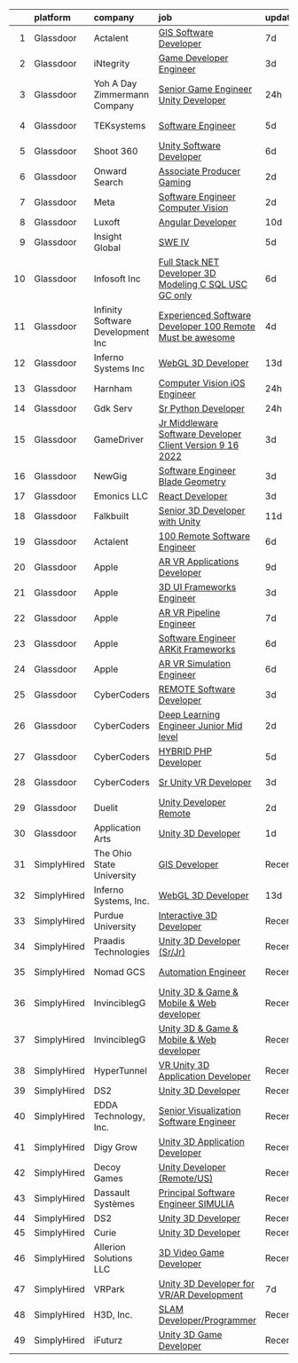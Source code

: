 

|    | platform    | company                            | job                                                                                                                                                                                                                                                                                                                                                                                                                                                                                                                                                                                                                                                                                                                                                                                                                                                                                                                                                                                                                                                                                                                                                                                                                                                                                                                                                                                                                                                                    | update_time   | location              |
|---:|:------------|:-----------------------------------|:-----------------------------------------------------------------------------------------------------------------------------------------------------------------------------------------------------------------------------------------------------------------------------------------------------------------------------------------------------------------------------------------------------------------------------------------------------------------------------------------------------------------------------------------------------------------------------------------------------------------------------------------------------------------------------------------------------------------------------------------------------------------------------------------------------------------------------------------------------------------------------------------------------------------------------------------------------------------------------------------------------------------------------------------------------------------------------------------------------------------------------------------------------------------------------------------------------------------------------------------------------------------------------------------------------------------------------------------------------------------------------------------------------------------------------------------------------------------------|:--------------|:----------------------|
|  1 | Glassdoor   | Actalent                           | [GIS Software Developer](https://www.glassdoor.com/partner/jobListing.htm?pos=122&ao=1110586&s=58&guid=0000018359bf72f884c819df02ff9fa7&src=GD_JOB_AD&t=SR&vt=w&ea=1&cs=1_c810edea&cb=1663658062943&jobListingId=1008133138720&cpc=2CAED5C921A5F994&jrtk=3-0-1gdcrusp4j44u801-1gdcruspoi4ku800-f4ab9dfc569f88fb--6NYlbfkN0ChYVx_I3yfZ_JDY3EFoivtqvi_stwnZ_kRt8Dowt_l_d1ydueao4NE-oUleRJ4yhgfLCA5qBYHvFopmU8hEDJ3dv9D8BPlzZjxOmlE92I6YNoZSZkMEoftfnYUz9OaYpT7kyAh7Vhlcee8km8-_JsLcIDI0xJt4s_sfvuULjpwMA_3dgK-sAW8fEX_sB6R0n_RrdibM9cBuDNhEVSq6utHR5RwNbBzLxtl1RSuNuHvgXIDBLE6m1UxAm1Pa6RxdSsCskksQbd-fp-e4DjxJFKUgQWywORpkneNxKj06dCZaxB3fkIKoNCUh1qLUcYMjnTt2A2ETO4wwS7XV9v9rYnS3wBnlAzRidHmeSoe7b2qytIZxwFBdv4l_j2yiOSU3-HWuUAyKvel7IHHXr3ETBWdVbgI6YHChWvc8YA27iH3j_bRUrXpC2QPYLPM1uw93N7zYvAaeQpXMBDybvfNFFF3lDabOAm3lYXz1tlXUj9ZCMgJaImXjyKRuc7NvpBjW8SsP-Tw-9G4HDEUZVFQUUKNLWQ_nBjeHRMA_iDdrQDgW-y7GdsQFdnwxxL_IywQV3KU2DmRJJl08K-hXed5e9bdwn_eXdW4w0QugUhWbYNlXzslcaACizwuKJnoSFcWGnIDjkZDdGUNy4gSX-Sr6xJYkm7YAlyx_XYvdreIj50awThlizJU6-HI7QtyDxBuobyd9j4LviRnFaJ-Iw0CTsV9w69GH-yDjG5PMXLKWXTQtigJB04zWyzVE5CkobW0PdUWhAqeConJwmzLpAcXzFnUEmWJAQItxdAt8Gp8GTwG6fTHgvXVFP5bd2rq3WFl1X5JHNCu9xuOXaYd6zj8GBkrP02jzZsw0cLd9CTSGeE9q9PgWIF48tkibZ7Osj4XbYqogxiojHMh0ZToUtwGHB0gHqoETyw_beAoE6XTc5pBl_Ij2JGW6ffhuFEx3XHo29gOQEVJp8EsODIcVvUxUReu)                                                                                                                      | 7d            | Washington, DC        |
|  2 | Glassdoor   | iNtegrity                          | [Game Developer Engineer](https://www.glassdoor.com/partner/jobListing.htm?pos=110&ao=1110586&s=58&guid=0000018359bf72f884c819df02ff9fa7&src=GD_JOB_AD&t=SR&vt=w&ea=1&cs=1_b518c271&cb=1663658062941&jobListingId=1008145873332&cpc=A65DF3A704A48F9B&jrtk=3-0-1gdcrusp4j44u801-1gdcruspoi4ku800-49c443106c3e012c--6NYlbfkN0C7QpSfatUTTt_pWYjh4fmCixpaZixxEgk6WqG2e9JFSn8PLDX21so4BUVMbM-nBKjmC6IoF58dTff0wYPKbEGY-qRIa4TVxrZEKDCpCNlDFoCckpLj4Xu1bCVcqaisafPJCeJ6Cfh_3B7ETg5KWAKOz0Vhu3tmlT7cFqGqscgEsv5GpRak2BiM-flUD4s9qKTrI8Fdqbhkc1H8WJaBGvBEgoS1Jp27-jnPs4GGVhjx9hO-s_BBdaqddqKgUopJrc0Ci7e_jUaGE9pKEVnkzRaONfREGO63dRREe8bW7r8Vzn5iwSILgrgJIo3MurUQmHyIgdSJ-qSUvAthZbSECVaxrhTyKjg7hhkmyK-ONgi_S-qA5SGLeOMBIWuRKXBcPUIm0Yl_kt5S5G79vVbXeHLG_SrOvenT_A0oZGj3-45LrsMF5BuIzYVO-qOsy46yCYRyZMAWNZtLr0vTWpcJCI5BOnifVu8PdDq6lKlzrM8hfEOeSILxH3HD4OSIenHaEnnORzRFjpYBVA%3D%3D)                                                                                                                                                                                                                                                                                                                                                                                                                                                                                                                                                                                         | 3d            | Las Vegas, NV         |
|  3 | Glassdoor   | Yoh  A Day   Zimmermann Company    | [Senior Game Engineer  Unity Developer ](https://www.glassdoor.com/partner/jobListing.htm?pos=104&ao=1110586&s=58&guid=0000018359bf72f884c819df02ff9fa7&src=GD_JOB_AD&t=SR&vt=w&ea=1&cs=1_1eb06329&cb=1663658062940&jobListingId=1008149001061&cpc=883DC43018083D9A&jrtk=3-0-1gdcrusp4j44u801-1gdcruspoi4ku800-26c06eb302e58e76--6NYlbfkN0Ae6Qmv8rNb3d5rEsMPL_plhvilYeiJERi7JqghURwQ9bq2mHgMGRGPHap0kt02TPg4hNIqkqAI4ZLarx94fJBZJRObAHCVAr7GpkECOjshJAgS-hSpOpL4MHHyXNuelLsEEjezXkzG-LQVLMkWHeGtQdZH9mJ0qKIH5WD3wTWGKHYJ2ZSah94fONgj2S1OrvEt9MiNZCBHn_0kjVZGqhiRf6ZozNMHvbZQgLP3mgn-eFYx-1qQBkKrbqgemm4TLV82bnisxJGuITlruSOL-PaheRWZ6q-OWXxlpZyVce8SHGR5oe6jt94N9avPi1K2nhmF7Ga1b6xbw9gwuOsaeTGwF99a1QcmWWMQ-ZOkwqykKiEdAUiC5YXafPrIWiWlq8QTyYwBbA_cTmE7R0HF0F6DyG_AKN83ka3RmcEe4ze4yOYcWLrJwgHvvFTMzp1f0z_scccWTSXwieHBhFmkTCSOi65T--qSZfihmXTRUBsbF0uxbSa8C0RS)                                                                                                                                                                                                                                                                                                                                                                                                                                                                                                                                                                                                      | 24h           | Texas                 |
|  4 | Glassdoor   | TEKsystems                         | [Software Engineer](https://www.glassdoor.com/partner/jobListing.htm?pos=116&ao=1110586&s=58&guid=0000018359bf72f884c819df02ff9fa7&src=GD_JOB_AD&t=SR&vt=w&cs=1_3c54fd82&cb=1663658062942&jobListingId=1008138885736&cpc=3DB599BF2F4828F0&jrtk=3-0-1gdcrusp4j44u801-1gdcruspoi4ku800-0cb60d56eddce02d--6NYlbfkN0AuKz8EBO1xHDEL7V2YF9xF3dC_I9B9i-Zw2Jh8clPMK3KTieKealHQySFBD4L6FvOEmF3wca2OGe0pbg6yh2eUc0FyVdOtgHbb1rMGszzxRyPDZVdYQT0RzbGO8_lcWKV1MmPWg_1DMJsL7BucO9nqpEptzlHgsXH4IGM6HmLJGZHlRfeSh4wA8oJg_G3uE7a0ZQgR6N1ErTyqRxZ_9sIr0CMtK-TDEhI6IHaRs6xzSewGvnv2EVTPr7YllRhiQwa9CqOG7jJ3BE2x3IM0X_Ndeb2lvRcqKmoogdTUqzIn_3TMnymIJ6U6CdYOyG09_dYiWOEFwdHpOOALpE7nwTGNGpYkjuoRR7IKBH2NvCERSKTi3sMrCINodzAWt6p23Me8fQYX8fcTlP3Q9z-VEVrd6WxxvpTMd5xy-57A66LqOezdv2BUXf_Nzl2KgHq7bnCNPLafeoYpr6CMY2vG5g5MAy96ZIB8TIn9SP4FQFdRgrlXPxxVxztFx1nf11kQQ8JdrLQTyl3j0PwL_DOeMz2OuBRgEVAA2PgK0vvo1p_7uMVmKVwC8IV5Z9m9DcgCegm8qWhaxVtbasFOwDt2Zw279jP2ZRsR7kV9A7yW7Z6N2XUNw0UgxlrMTmoUNaSAS6W_KyhChGSBUG5hcvmJ-xpHIDdkNZ9LOma-HgJe3LwjkEb9dBvexNeIVxztK6qI8cks445V_gAnQ4YtjXXxckbNpi5clIqEY1XtnAUKJTEw1VAcwGJIi_CpllnKuqTg4Y0LvqNb_WDh-LgxkYF4ocqf6EyEj_R5F1EtgSp4Zc9YJLKjqmmW_pYhekVeEwF2mOAIq_k7U_cL7Zl9-9XFVFJXZFoGL935ZuCGnZTJPfN_rrvH4s23iVz-3vY6zxHoACQ_V1CB2azUJv-FRD7Z-3ARvpYtMMaadiLlS04hAQtmXA%3D%3D)                                                                                                                                                                    | 5d            | Burlingame, CA        |
|  5 | Glassdoor   | Shoot 360                          | [Unity Software Developer](https://www.glassdoor.com/partner/jobListing.htm?pos=101&ao=1110586&s=58&guid=0000018359bf72f884c819df02ff9fa7&src=GD_JOB_AD&t=SR&vt=w&ea=1&cs=1_a2208637&cb=1663658062940&jobListingId=1008136536499&cpc=214153447B1391FC&jrtk=3-0-1gdcrusp4j44u801-1gdcruspoi4ku800-5cffb13e2c9e71c9--6NYlbfkN0DfopDBJjdZYsHaazvtHih9EkP_5L3b-O-YxZrMZy_RRUNLTQzBNh29ArJFpV-y32woXsSf_Rfes3ZNFBi_iUFEltO6lS9qC4MLweQizRlwk2cQHQ9oTkj4EKvwF_oQkQ-RcjNI0wnIsncEqnFvjTHab16wzhbNkA_nIkuv62KFNo20QvaIUv1CPiRmWZ76XD51k1-DXep_pACOkNkDcHAFKRgQxW4746CE9ZUCCdkA3tr6RtmmVz4GNf-buIIXjL16haRx3ihoNrc7LJZ3YsLMKo8Jm7MK-OvpFRsH4_qWuFoAkBnWwYGeslG2-QcFw7_PIT22u2Pbk0x24o-D5236vGwAJCp317IJRQJ-u5h0hIF-qaamrU4iTw-uMbORWkSWt_L72JZrONEDdfszTxR4LS20ZbxtOLnw9KjwYxBP1bTV5bE-GM1o4JvPjUdeSVOLZr_9KegcxeBSoCK2jiDhUwVAESHPRNAWx23GxABURKpJ3Z50bwYVRhIBJTI3hSUA3bEmhE-zZw%3D%3D)                                                                                                                                                                                                                                                                                                                                                                                                                                                                                                                                                                                        | 6d            | Vancouver, WA         |
|  6 | Glassdoor   | Onward Search                      | [Associate Producer   Gaming](https://www.glassdoor.com/partner/jobListing.htm?pos=107&ao=1110586&s=58&guid=0000018359bf72f884c819df02ff9fa7&src=GD_JOB_AD&t=SR&vt=w&cs=1_95b02455&cb=1663658062941&jobListingId=1008146567724&cpc=2F9DD8B511C89582&jrtk=3-0-1gdcrusp4j44u801-1gdcruspoi4ku800-f43f02c7c5f66fff--6NYlbfkN0B7YoEZZ2QAGDyEGGmBPAUWSHc1Mt3sMCn9FehKcWA3wwfxcx19LEZnY8Y4HGhdxxrvyUMDAQIsTNOAMeBduNgJyfIBQ5qiLgJpPF8NyPH6O2Ot8hdrykztAECzFkAadcBGR0v5-p8XbksqYoDJ2yPKRpU748FleOVq-CzhHl95mspVQZn9hycbIPp-zL_0AZvaBYZwBUoiOTWBQZ731pqFMmiWtcmtThn3rdOhCStqSosYmABxooYyieZ8koyYe79ZBaLdbFFGfzAnqgu1FJRK49ebOutzSeYMoaeDJtUYvi0uD-VUzr7vDfVeNMaaGVbbMHOcU_fS6hnciaKHivRgTB8hKv6bSl53ztgPq88gWZsQHshKKzVPdIkwJBq10pD7ZaZ5DHi2YTYzTzC_0u_nHlkVgFDRXCZpEAwUHltr_QaqaAHdS4mhqqYUt3F_0uaWKlopBYeSBOVumDrgkZvCm44WT0I4nu106pHIm2ZOfkrfgWEBwpeud840fy7YtBScT5ejBIZPYacEdnRcJVQ-8UxmvHaHDT4ammt5Q1WprE-1XE6gMWMPZDZy98T3fQKO5-_iqtR2njthbjG3R_DD4FQCyR6eNrPIp5aHyPw1g0VQAHMbMCPW5_kzugRkYRtfo7v93vfHOW8322uSBCZYpQc2zhYxIMPSIwfY5eQ1e6BTEp4PZkkcwUxa7kAgLxabiGD5JSYLxUq2HuvReHQ0TuSyHLvAWe69JE2z9bBh3WocHH-DDrerwNfzjjI7T4i3BLE0m3laaHmPHPoOinVzHAzPKZ0YSSaODk5-ZGJWky1-hpduVZlARjtHM3IdNLfC_AIQiE-iFDEuLHbrTl4xeRcZx6KiPZXoxidB3j7Uc_a-Y2laT7lX2Y-uUHJrht-HKNjl-UNaHmvaCNMTf0yXg5HUfrmwrv_GV4XVW1G3KpIQw-hYsuY4rk0euKM_oadD_jlGD8B3AC4GjRglauV0AbnaZ34cSrLyT19JZh4_7u8RB759j2fEwYzm4e2qojg%3D)                                                                        | 2d            | Oakland, CA           |
|  7 | Glassdoor   | Meta                               | [Software Engineer  Computer Vision](https://www.glassdoor.com/partner/jobListing.htm?pos=108&ao=1110586&s=58&guid=0000018359bf72f884c819df02ff9fa7&src=GD_JOB_AD&t=SR&vt=w&cs=1_567aace8&cb=1663658062941&jobListingId=1008146626882&cpc=7F6F94E2229B3AB5&jrtk=3-0-1gdcrusp4j44u801-1gdcruspoi4ku800-e137b36b27373714--6NYlbfkN0DYl4UJW4r1Vl7FEn6T9F-rD9lpC-0oMJVSiWjK_MGUd8e8cHXcpv6KPyjLHZEfqkVQyaynndbu6oBogF2qdHNED4pb8YPIBYSqw9zMaV3t0RGilMC36fkIXWV7OM_hhJNvqQkOufF6lY2LSj3xu0vxMFDnAJi_mku9PaI92zwQOxDU06oxNizZBSNOp2t49w6r_Ee2o3e77dkTPTydq7z3tjUIAYDmIBVMdZmNXQEt42Xm3C37S4Ns8pBCYTwIL4zmVC1lpTZkNerCqjsvoxojVR0aCrM-PRSJlYSa6DdCic_OGyTeKLKgNZhNS8Vy_5gKsxIErhU7bh4de81d2I7g2Aq6r07lBDtlkgN6ehTaEUAk0aB0Z93izq20jB6b_R6C7gSOEPoLqlilNfMLY1-n8DQfkUDNYNVB-ijh9HoNJpmT1Kpr0YuVJuMjLByv2K6VXZgdxWmCIZ4gUAFFdap3cPYcbErRPAvXZ2hpyNn1XY4kg1iUdePdKDVPi28Rv72Ubjjs57xMqdqbtuFPjF1oqxaR4NaoCJL6SyhkeszWLA5KNJ9uACyrbYxakWRJ_tDFL-ZgXrXEu-VG1IYkqY0ljTH_jUxXVso08jSm_3ooisWPWrBtT5sm2UuqUslOvelD1VEN8KOBn4x-BIdg8JMb5qPF4E5tEx7gRE2oMPq7MS-CY5hOiWnEuWQdOEudh3yA7ZqgpAOpVQwD_igywqyzvHN3SeKXz1i3FtXFeQzHRGFIw_5WavVo1uT7AujZ1f1cwGAMUnxnEMYpie9WZzYoMpUvogXK4VC1FpO2kloqsRtXeDHIMR3o6eDPWZp75xYhmRY0NAuR2phDVROxFs6SPV-yYbBXRTpJkpHbYr9hOe0YvBLSuATFTEIIBA6IpxbYhF2urACXkuTEj_XvttQYQnZ2-QM1lFRZ5IXhiMwcXuhHRbvWuPTlMQrhvyno2BCQYRp5tEcfrrdOsvK0sT3-p4Jj1_aCnAE-ln4V4MjX82wnL5ZdbYCZzx_Hq5EquWAD-AEM1Tj_11FyaNk27DqxzO1mq5JuMrz4Mqivq1B8fQesnGox3xyOkVoMoaXzJ2o%3D) | 2d            | Redmond, WA           |
|  8 | Glassdoor   | Luxoft                             | [Angular Developer](https://www.glassdoor.com/partner/jobListing.htm?pos=129&ao=1136043&s=58&guid=0000018359bf72f884c819df02ff9fa7&src=GD_JOB_AD&t=SR&vt=w&cs=1_a750e5ef&cb=1663658062943&jobListingId=1008128771588&jrtk=3-0-1gdcrusp4j44u801-1gdcruspoi4ku800-60f6e5d11c2bebb4-)                                                                                                                                                                                                                                                                                                                                                                                                                                                                                                                                                                                                                                                                                                                                                                                                                                                                                                                                                                                                                                                                                                                                                                                     | 10d           | Remote                |
|  9 | Glassdoor   | Insight Global                     | [SWE IV](https://www.glassdoor.com/partner/jobListing.htm?pos=109&ao=1110586&s=58&guid=0000018359bf72f884c819df02ff9fa7&src=GD_JOB_AD&t=SR&vt=w&cs=1_54eafdea&cb=1663658062941&jobListingId=1008139971522&cpc=84DBBAA61F05C438&jrtk=3-0-1gdcrusp4j44u801-1gdcruspoi4ku800-056d8f92d821037a--6NYlbfkN0BKkHZu3wF05EeDimN_p6sYpKCMArvwa95YdH7UpkaBCqc7l59Erwqcl-ZxWPl_M-kn9SNi6VOcTl5j7eOlonCTWU9rp4iBdrm259Nm2luDCOzq2P5DzdqKAfb1jKyBcWAxmf0Ejexq_Q5yLkp-6L2Qkj3Bmp11oZU2WLcyPuBe8GunafRfyEpljli_tr8NuMGJlciZcK-2yGdsBBHilP6W1P0G8ODhj0madpBZLqGygXL-IZPIbNv0NvOAEF5oT4mVZ9p-_f968lT94D9Z3FpftnoBo-nG7HM3jsz8wW52xSFCK7Vj9Tn7jmt_GoM_4AL0IdinbvMJ1RWg9TA8BLscHJfpPcpBOZcpwe6A00cO79EjSHDUFXDv69BYeacO6XRMEjK4xTYFYeHXp5KVwv1FprnbMw_YITrd8-fbutznPDQqmEYHNOrg-gOksrQNEfAgR6NQ09UexQgbh-kUflyAS9u9oJDia8qcjwyWLTAVFg4HWijW0kXB)                                                                                                                                                                                                                                                                                                                                                                                                                                                                                                                                                                                                                                           | 5d            | Redmond, WA           |
| 10 | Glassdoor   | Infosoft Inc                       | [Full Stack  NET Developer  3D Modeling  C   SQL   USC GC only ](https://www.glassdoor.com/partner/jobListing.htm?pos=128&ao=1136043&s=58&guid=0000018359bf72f884c819df02ff9fa7&src=GD_JOB_AD&t=SR&vt=w&ea=1&cs=1_f9a373a5&cb=1663658062943&jobListingId=1008137042044&jrtk=3-0-1gdcrusp4j44u801-1gdcruspoi4ku800-4448e0876ed28ed3-)                                                                                                                                                                                                                                                                                                                                                                                                                                                                                                                                                                                                                                                                                                                                                                                                                                                                                                                                                                                                                                                                                                                                   | 6d            | Chandler, AZ          |
| 11 | Glassdoor   | Infinity Software Development  Inc | [Experienced Software Developer 100  Remote Must be awesome ](https://www.glassdoor.com/partner/jobListing.htm?pos=103&ao=1110586&s=58&guid=0000018359bf72f884c819df02ff9fa7&src=GD_JOB_AD&t=SR&vt=w&ea=1&cs=1_3ef9159e&cb=1663658062940&jobListingId=1008142203184&cpc=6A22310A23505C64&jrtk=3-0-1gdcrusp4j44u801-1gdcruspoi4ku800-c2662f3580b3026f--6NYlbfkN0DXKDYI_yepg0NlIxbNRNpLYk6-xAUlLi5O8UrMeMQSh_IFDagjIe2h564jAe78WrENS63JURdK2s8_vVnhL1GuKPnvrGb3aePOdt0EYUfhx2tUnm99kJAPhHxsl7JA3kX2M0sMR_LkDnnlnqHibMn237VZ45admLPFZt_B4D0q1WSyEFfCq4KbrIfc2gGyPfkddES4nn2yJsnaluKzjTlPWRaa4A_ee3lxc1oHANJhH5NMUXVlXp1hbmO7UDGVyVSy2R-M7oscalhhB3KuBxv33A02B5jjX8PVa6CrqyPnqblz4EsvQe263hlGNfqZLBRyt7Vv2v7GmOo51cugqw7HIY_v5ZYetUAz35Ngohu46_wmnlP1k_9YKPK2VSg4g4YPiwrzeZvYQTPFavJB-p-u_-jaEHssvJcliUo53Bumsl4c5KQ1EuUCMr9Ql1PVqD8-U-FIhWwbYt6pdIBpYSdMlpnfBl376U5LYzsZ90d0icA2DEFkmd2EIcU-lIuQJURwAkRey_fWrZr5uDBeY9-9Q6Mei8x68Ao-Kckr_L29lSE6gYnlkZ2H)                                                                                                                                                                                                                                                                                                                                                                                                                                                                                                                 | 4d            | Remote                |
| 12 | Glassdoor   | Inferno Systems  Inc               | [WebGL 3D Developer](https://www.glassdoor.com/partner/jobListing.htm?pos=124&ao=1136043&s=58&guid=0000018359bf72f884c819df02ff9fa7&src=GD_JOB_AD&t=SR&vt=w&ea=1&cs=1_50c97a40&cb=1663658062943&jobListingId=1008120873956&jrtk=3-0-1gdcrusp4j44u801-1gdcruspoi4ku800-751172b241560de1-)                                                                                                                                                                                                                                                                                                                                                                                                                                                                                                                                                                                                                                                                                                                                                                                                                                                                                                                                                                                                                                                                                                                                                                               | 13d           | Remote                |
| 13 | Glassdoor   | Harnham                            | [Computer Vision   iOS Engineer](https://www.glassdoor.com/partner/jobListing.htm?pos=119&ao=1110586&s=58&guid=0000018359bf72f884c819df02ff9fa7&src=GD_JOB_AD&t=SR&vt=w&ea=1&cs=1_da63d930&cb=1663658062942&jobListingId=1008149041196&cpc=3BA4CE39D5B5DEF5&jrtk=3-0-1gdcrusp4j44u801-1gdcruspoi4ku800-19cc6b9d5d108129--6NYlbfkN0ARICpNo1DhGqfodICOss3ZS6QdhS5AHh5hrs_CHOPYq4BHZ-NWbK_G2I-30mX4efKPGV-Nt4V8MuKzHh30lgUxtINTyS4VIzeFwKOrmqgfc1RnxhNyg1zmZLn1m2OEI6g5EuZpA4EwHT5wK5cMe8687QZZkKh18parWXC30yvaszSQcZH6mBmjXrA23NvlZ9PswIxC-eFV-hAAvNIK_fJzRwzAvfodvAfJ_R5mux7Ys6JUKHx1k4i27XpmFQNtPvu7Cs-jxaBFpw_U9iIMQ_ULenHS2fIIWmGvq_gv5YI8OHvbTL4_zU5afc8r1eMNtE6lZVCNobkh0bGTKZN-vlxIcUcz9q6CDAitwoMmG8O3JZGBoTWxJcvon_Tser12OyuiojdQ1CgGSevuClW2le5Hzsq1VzIOy66Sf6OVz-AmaP36VKeERMRqHIjV4ZxFLEC8E923uYPuURtrLi-Px85Laxy_ObwvVSYQCmig7FA-ir4SJ_MySo08XKxuwdDKcl1vbRffkeiijej8bYH4HM-3Yf56GF-mPZNxKZiY_d6e3ckz2Ho6Ew3yGTFhO5la5GFqDs_2IQk0qZ_L1PsM3thDyPW91TlTTppTxCawGErwOKC5gmGYvG6C-CfrQJlM10b9IJIUEbrD8pOSGmi-QDSzoW0PwI2K2L8qwaGgaVKHjA%3D%3D)                                                                                                                                                                                                                                                                                                                                                                                                                  | 24h           | New York, NY          |
| 14 | Glassdoor   | Gdk Serv                           | [Sr  Python Developer](https://www.glassdoor.com/partner/jobListing.htm?pos=130&ao=1136043&s=58&guid=0000018359bf72f884c819df02ff9fa7&src=GD_JOB_AD&t=SR&vt=w&ea=1&cs=1_e396c6bc&cb=1663658062943&jobListingId=1008149191620&jrtk=3-0-1gdcrusp4j44u801-1gdcruspoi4ku800-8aed4eea2503c9ff-)                                                                                                                                                                                                                                                                                                                                                                                                                                                                                                                                                                                                                                                                                                                                                                                                                                                                                                                                                                                                                                                                                                                                                                             | 24h           | Remote                |
| 15 | Glassdoor   | GameDriver                         | [Jr  Middleware Software Developer  Client Version 9 16 2022 ](https://www.glassdoor.com/partner/jobListing.htm?pos=126&ao=1136043&s=58&guid=0000018359bf72f884c819df02ff9fa7&src=GD_JOB_AD&t=SR&vt=w&ea=1&cs=1_b7d6a47f&cb=1663658062943&jobListingId=1008145078005&jrtk=3-0-1gdcrusp4j44u801-1gdcruspoi4ku800-29a5dff4d5e5cdee-)                                                                                                                                                                                                                                                                                                                                                                                                                                                                                                                                                                                                                                                                                                                                                                                                                                                                                                                                                                                                                                                                                                                                     | 3d            | Remote                |
| 16 | Glassdoor   | NewGig                             | [Software Engineer   Blade Geometry](https://www.glassdoor.com/partner/jobListing.htm?pos=120&ao=1110586&s=58&guid=0000018359bf72f884c819df02ff9fa7&src=GD_JOB_AD&t=SR&vt=w&ea=1&cs=1_dd4e4610&cb=1663658062942&jobListingId=1008146149469&cpc=334ABAF5D42DC775&jrtk=3-0-1gdcrusp4j44u801-1gdcruspoi4ku800-eea72e9cecfe0108--6NYlbfkN0DMRWx3dxQwEUy80STP2pDlM0S_bnaKySzJTmtENEPEW3GrnwDjkmeNwP_gM4-BL2E9Iu8__GgR90KMSQnDFrbK5lLsatW8r5RElhX_D25FWzyffW5pM3oi0OdfcvhcG9CtuoxoFB4EqI3EXRzD16k3UOlXkAXFEICAqvinmjqIrjRBZ6YJltEpkitYXBvqfEooZSYy4rxBChdjwRg8bvzHbr--8ONo1DbHNYvowLEFclqk576oQxfwjU87aq3YpySYoXRWxIsnba3bwcrAurKrmo_JQKSEce4-6F75FHbCkHtOIZfp_eVWOLW7KiUoIx6fOQ3HANV1iDl1WiBK5osYeB7mKLxd7nklfxezrTMe7Yq_XoDS_9eVx_EU806Vm5YVTkP2wUFDtXH9nFYdA39OxH2Z1AGTbEEZedaYQ22Tf_dKcQNBdmudy5i9D8CsQRTbm6iwA9h9IZDI3kzvxoQcWAm3CEneqmG8HSziXq6r4DGEWEPjjK_ArUSzltmYpP3CqxouJPdVkBd_NrZoiKB3IahEMyo6JWUapU3luYliNNd2mQWRr_BvK3k3q4rdIWp6ZLgrn6AxLGtBNi1sbTMfXZUqLH8QbMnHd-QNjEJB_0YwxhM_B6NFH8LtITaLHDGK4e3UC_RhZ_yxan56f3ZjCeI0wntwDyUXsBn-o4567o9pzqVLObskvg9qrEhHHhEHFMHKwmDFEWgScq4LojvjsyIbML_fFJ1TmHhLx3RLmj6akWMxt0fMiI2iGwFvv5k%3D)                                                                                                                                                                                                                                                                                                                            | 3d            | Boston, MA            |
| 17 | Glassdoor   | Emonics LLC                        | [React Developer](https://www.glassdoor.com/partner/jobListing.htm?pos=127&ao=1136043&s=58&guid=0000018359bf72f884c819df02ff9fa7&src=GD_JOB_AD&t=SR&vt=w&ea=1&cs=1_a36596d4&cb=1663658062943&jobListingId=1008145262839&jrtk=3-0-1gdcrusp4j44u801-1gdcruspoi4ku800-8b4b38402a81b580-)                                                                                                                                                                                                                                                                                                                                                                                                                                                                                                                                                                                                                                                                                                                                                                                                                                                                                                                                                                                                                                                                                                                                                                                  | 3d            | Edison, NJ            |
| 18 | Glassdoor   | Falkbuilt                          | [Senior 3D Developer with Unity](https://www.glassdoor.com/partner/jobListing.htm?pos=102&ao=1110586&s=58&guid=0000018359bf72f884c819df02ff9fa7&src=GD_JOB_AD&t=SR&vt=w&ea=1&cs=1_4edd49bb&cb=1663658062940&jobListingId=1008126825583&cpc=39721386339D0809&jrtk=3-0-1gdcrusp4j44u801-1gdcruspoi4ku800-ab5be9727771af57--6NYlbfkN0DQqplsDkfFSnxnGa5ea72jBVVYzNJeO-C3sXv1ec02dIwVTRMXkoow88mCOYebokBaeJkBuaNx0oN1DZKyDKdmWUNsBZUY5NzdyiLm0R2tXUgoXIwvrehBuOe2RJgWSqhMjGIs7r8M8e0hrCD7lTEN7Q2cZ55k_uM4IAF8OA4jvgoNiWD1_Dq9kysLc3t2tZmD7G0np37gfZjqdguPgWDdaaMzFDub86eTn5JasQESMI_j2Op8ITu95ravb-k_5ULA-CW6nICgChtyjd3cAfBtV1xUT0LmDv1V0YJdKnMG32ycJL2kC83LyvOgLbGN3H1LTM8lej0DHDWEUWeirHrEGYN8-fUScp_vKxg5umOKUbFu0r4odpKsT5k-fxktz2dOal2oXTV5TGffDDwVnZqs8mgEJih9AHlrV2-eZny02zQhjcFovusWUafdEFqKFrcM2Vv-YgazveTtS3Mxqa0UDKbBEC9UExEDXSlcZLkqAvQTMcLRACG_4_VpWDQascPPgioOhaKM4g%3D%3D)                                                                                                                                                                                                                                                                                                                                                                                                                                                                                                                                                                                  | 11d           | Remote                |
| 19 | Glassdoor   | Actalent                           | [100  Remote Software Engineer](https://www.glassdoor.com/partner/jobListing.htm?pos=121&ao=1110586&s=58&guid=0000018359bf72f884c819df02ff9fa7&src=GD_JOB_AD&t=SR&vt=w&ea=1&cs=1_3bd15f30&cb=1663658062943&jobListingId=1008135857551&cpc=2CAED5C921A5F994&jrtk=3-0-1gdcrusp4j44u801-1gdcruspoi4ku800-420a07f43665c653--6NYlbfkN0ChYVx_I3yfZ_JDY3EFoivtqvi_stwnZ_kRt8Dowt_l_d1ydueao4NE-oUleRJ4yhgQ0ZbMF5YmGggwnanlDm9G34s8qnA1_LPHuxa-tOX9WSf2ATuUxaHSuzbIdmhuq7LUaGUZEJeR9sGl8z0f4bciFlo5EerpRs7NbT9BHepJPt95gOVBXb7M-Jk5KWiPsFuacVg2Gc11uCzO9UaUR-tLoooRc0MlHmQ_w74nAJ6Ah14G2DRT6OPp7uHeEPCofCVFZlk7AucjwUBXf9bJTGG7iF6-dtzDhHL_GzU4lac-8GSmH1dPY8JXzOQ-IM1eNtw7JQTqrn_LvaJaxxn9Je-Kj1OzJ91yYZ7ZzgY_mp5QD_8p1gEYP3_eVJ255SGXUWrknmAKIyHLGjyOPk-gQeRL_b-IVs-7lFDQDeP5u3Q1b8IZHc6jIEmEtvuvxPki_pstU8ENfgfz-_aPA0xX7m43GLgE1oyxoiOfK8dKthdJCtLRpBbF0ZJr31hS7vLJvtyT_eyQ3P-LYnVMvxsTPKll3nZ_-dFHGsSOgndS4ChTFXgfcFcdHE3vxbDCXGjVxyC7sA2GMIM4KgN9RHll5Ku2BK5jqGANUV2SwDgO89yhAAtuJXDsYq5hR8-ROXyimUOpoA781FFqp7lwx6eoVkyvr4vlg0V5qBituzChZXYRphQGMA0PK0pNYsQfwvW5GW0RPhvjiyoXYKB_mFr88AyUiFm0cnvzCiazoFesiXgf_87NnYSZV0sNU8YiqUf2vYClK31pK5igFPlYGaBwGJbuIayR6GTJkjBlpks1zO_HHOph4uI0NiRcxzY93vfFQtBx0gE7TdSu8JEqTnnHjvt_ek9kleWcFMHDVPmvLMx4o2SUVXVu7qR5UpG8ETl6SJ1JjRsopR9u4DAMsIQc2qljJ0V0n3uYKAhDb1rlGmr5p8GpUS8kL_XmQ-08ir6O96ewZKCTOaDeB1Dg3877LSQZ)                                                                                                               | 6d            | Greenwood Village, CO |
| 20 | Glassdoor   | Apple                              | [AR VR Applications Developer](https://www.glassdoor.com/partner/jobListing.htm?pos=105&ao=1110586&s=58&guid=0000018359bf72f884c819df02ff9fa7&src=GD_JOB_AD&t=SR&vt=w&cs=1_8cea32a5&cb=1663658062940&jobListingId=1008130706359&cpc=AC285F3A3ECA6BB0&jrtk=3-0-1gdcrusp4j44u801-1gdcruspoi4ku800-55059640dd1773ed--6NYlbfkN0BvKrLyj5gPmtZO9T8euul8TCxuuKNOtzRJOomxnwSEodTz2Bc-sPZlbtkML8D-m4r1Ix6DLeqtxr4SLEKKe7r0fp9wumlFf3rpyvb7KthvRZw6AxaMg4CoDi8hnnfQKaMLXkzhB-_nJGUN4qPAjJPhNVCUnqfVdP2BW7V9NxLCCqUI0oztWxRegr190oQRNAd9v6EvC34ja2MWCXi0KIOqPu8XIoGELbL9QdjXz__IcCEnLwVFNOFx-AY--Y6t4CquJq7Z1uuPL3V0Y39M9JM9GVVJsGaJSbf7uHC1v1fjIUHHzrrjsAfyyLrMG_9h13Ecplz-XvdqXQ1R51vmQtsyK66fvS97OHfsJKyLFFQgKOG-kDVwgmZ6GSQF8udOwIgWon5f-HOHHyXoRbufZK8mRf5KY_614QUvkePVajbvP8_ORNviAPqCRmoR_44K9JMqx6ek8fFA4qrF7AiEfka_4VPy1N0pWPgvIC0JCu9MC_JUMR5Zx93PQ1Cw0WaWtfbl2oj8Zvy4nhlbOjLfKx9Tc2QIkBdl_6I_qLMkNND6u7TgP_pjAMAEP3ZfLQsDbui7TwtOVYX1dgNIBtCG1yOpzSr3iWgKJcP_yPylPeV4mmkQfLFSj8rbbp7ir6QHXUcyPf5oDS5ldLV2_-YwounKDnteY6S-jSlXB1veXGWVKkdgKLI_FRpMGmJyTgOUW90jqe5g7gjMEXdoJlRr-TnblDZVJu1VsfdyZlMUtF2dM8S1072yOtky3WRODWKGqNOjndGgWYq4sD7MfGOuiF9odXVhuLsRoIIlhyN8w3xvqWbDXuT0GUPW4ks7S6Fozna2ZYajIC46HI4YdF2xcYnpBY09KhafQrP4CBD1fn1NFFtWtQIDAjv7Jpvn92ExtJwjIQTr47vorVPaIAcfuwklXz5OEHwdW1GUwyBcSHcwyD5qAdHAgeEc21UFW9nbIKnOiPNWT0fQ5w%3D%3D)                                                                                                                         | 9d            | Boulder, CO           |
| 21 | Glassdoor   | Apple                              | [3D UI Frameworks Engineer](https://www.glassdoor.com/partner/jobListing.htm?pos=106&ao=1110586&s=58&guid=0000018359bf72f884c819df02ff9fa7&src=GD_JOB_AD&t=SR&vt=w&cs=1_f64f4495&cb=1663658062941&jobListingId=1008144943224&cpc=654405A9B1E0A9F5&jrtk=3-0-1gdcrusp4j44u801-1gdcruspoi4ku800-0c319f6b894fc73b--6NYlbfkN0BvKrLyj5gPmtZO9T8euul8TCxuuKNOtzRJOomxnwSEodTz2Bc-sPZlbtkML8D-m4reGCzwJptyGA3sqoDqkLMl8d4ItPaXziecHVsCbum1nokt02MllgdfjWzdbUw5Dj-bugW_15YUi1c8cMxyiOuwjIGdTEEhcUZawGpOfLxGe6vQVH-Refp_bwNuq8P_cNbGK3pE0kvzrS0HshB3C5wgs_eiOPWFXqdZt-nM3I0VErMo6wYi62hEJvP3zfL1HxejGIvFnZCisNaMmeQtKKLBtVBncsCyo7uJRHqXG3_D17iP-JBQ7nuXM6BHMTy5jZfZ_Qi5KrveGy2gX0aztp8S20E-SBYHYEjJmirS9fyK_zNURbjFPY4oDqAsL-27AIBtvCT43ugfPdcEziSf8YmLTA4XaWn6HfI9cNm1EMO70-UlmpAZ2YTXZ8Oi_VNU9T-jAcEtNOygYFSSaRub612R-FK8868Hbvv76HGiaeSUiD6Q_3W0B7FApYCLTbrLViW9ho2QWYn4pAFaPIVhKz4R2fbAwtI3mn8V2FRC5vFkx4lkncmAs07tWvC5qSoH2NwqquG0Ki9hFR4At30VGnrgXib_JZ1HMjqrgQgvB_E4YHbGnaCCbiPnuUn-X1vAN2xhn-hkjtf98T4TU0gO5jD-QUwXTY34yVo9p5-baKy7qQxPFNqLkzIEiwH7JJkrhq1MbIeikeGVxcZp9jDQCyfp3ZqDH3HVoPXzD9BkD4DO_prjgeOWh315vdZ_nZEPb4rWhMBtbStNpJXgpuhySKaKCxYBaN7_iUVNPPmdlHhZIgQiznxNy6e7sXKib1xQHvod4Voo10KJ82NK4gWOrQhaU4ON8s4m6EnVPYdK3ZCM7Snq18Xchb_pfsNcd3BEKxuY8_BtpQOHQ2Q6Dy54RIeSmDPFOei6Z44VzBHBt5nesOwd_p2dTMVxChIt1W8n0POgWVLnkfOYTA%3D%3D)                                                                                                                            | 3d            | Boulder, CO           |
| 22 | Glassdoor   | Apple                              | [AR VR Pipeline Engineer](https://www.glassdoor.com/partner/jobListing.htm?pos=112&ao=1110586&s=58&guid=0000018359bf72f884c819df02ff9fa7&src=GD_JOB_AD&t=SR&vt=w&cs=1_e7bd18bb&cb=1663658062941&jobListingId=1008133141172&cpc=8795CF9063CD573D&jrtk=3-0-1gdcrusp4j44u801-1gdcruspoi4ku800-2379f138269ab6c9--6NYlbfkN0BvKrLyj5gPmtZO9T8euul8TCxuuKNOtzRJOomxnwSEodTz2Bc-sPZl1dBMH13w-jNU6qgfc5Ws1qOFAbWG9wRGF8UQmCtIGcQSLITXI7REWZwufvxwTr4teI-nkagU4dfq7sVRFTPjtt3stkW0W9FFLG5CCuMtTes_TpOqc3zYnXhe3BVoS3QzTKVpaLdFSGNd9ruxLQ9wM3BdjonDqgcmMpKc2Svim38GT1LfF5dtDVlJSAWsVQRJWgn6bpOO6hUCZPZCQKTTbaAnx3B-QoioswuwkxUd_LZ65f0BeXwjaKYshnfqp4sPyC3Zu89BFlSmvsmAEo0SCcHjdZkfgirsv2zC890HRPptQI7o-Xh1soeEpNWJU1PV3wrqzoutAnbCZE4F8Q78R0ekFuo7x09DNQIMgdRiw3al3KzNYS2lzH1NlsNLzK2_LfsjWTF_pe-PfmPkv5ZOEmfd7D9BGbmhD3bjGcepiag2q7oh79zYkaMARXU2E2IGEvej9SRNnqfcQa8C5FXjBIaxXkQfJdb4Nxn9zJ66_MnktnOyCniDjLzN2kaG_lyFbpsJ1d9i4BMhc98KoqqTxvcmSF9RVYw9McqDpWfnI3JX_r0X55U82DDvV2J2rpKOz7hS40zXY0yRMRLfgwFiYQZtYD6IF6iZ7U7SQ_hZgSauwpDlntI2kGivvBvjiQRZLEAlgvYqpAA4kMYdAMCJEsFOVn55zf8ubUH-glz6TQzUmmt7ntvdchUt45LWhWqSYevM8NZVl4U6BNTxlqJV2zREFqjljgTd_xzHYeAvgVBaqjDNvXY0_EY9p6nnIbZRETA8fbVLRZ7wwtKuDfb41a1vN67Il7CenZcCRmIkhGmbhsVwUka-MdePnbMBcU2oW9bQ_QOwKGGn2HDobmuvw84u9AlGYLHp9GQogGRr_JKrw45voMt37oGSChK7BPMlToxQ8kYp2L19OwdZ-XVxSw%3D%3D)                                                                                                                              | 7d            | Seattle, WA           |
| 23 | Glassdoor   | Apple                              | [Software Engineer   ARKit Frameworks](https://www.glassdoor.com/partner/jobListing.htm?pos=114&ao=1110586&s=58&guid=0000018359bf72f884c819df02ff9fa7&src=GD_JOB_AD&t=SR&vt=w&cs=1_53c1fc17&cb=1663658062942&jobListingId=1008136389932&cpc=8795CF9063CD573D&jrtk=3-0-1gdcrusp4j44u801-1gdcruspoi4ku800-be283b3439872521--6NYlbfkN0BvKrLyj5gPmtZO9T8euul8TCxuuKNOtzRJOomxnwSEodTz2Bc-sPZlAIkSVMZ-tDiwdq9NsvyB_fZjPq95C_g4X7ayAG57O0TmPbqPLjTaxb_h-Lr8lZI6dk2dyuivaliVengLEapSPCXbn9gMPk7yJ6jDq_s4onAhMeleGTksDH0ItXI0EO0GLVqpL9vHDbslvfAzY4KQfktY4DzEPvPbNu6d6wFAnh13auhnQX4I6bu-jVR1yAxu9qFBJI8lGTOKlNo0u4Bk7o-J5JleHSSG9rsqgh2vVIeoy0iZ6bW1kg2H9CLkxb2ndkbHF1uMQBLA-VDFeSdjrsCp6lzBRon0JZy_MS8fH4RxP1zq4BUeg5S5ki2DtxDAZOgcbnq_bWH2ZuTwfyfaJ9Ly36LnF-TutbYbimDmnnHFTanQh864bA58VVD6G_VxtcPSF6YEdlgVWCnVwQem7N0b6AfD25ezNMKq-gMxwyle_Be7xPW7JvQcqc8IJIE4n1TfjaFq4pSKcLTeibYI1RLJU_UxyCXsNPqL35FB32QYNsftq4jZm35J9q9_1cz_DiLNvbumszmqp8rhyiOM_8vg6Vu1xHHNNPV9N5wwgaQBeFMKZimKMJDx_miSjIWYKNmlUL2mh27XjmOQp7GzBJDv7NEqeMSB1TbbEh2Zsmeuy3kVRNdi1iO8rJ3abGVNncOIWzXSTcz357WiZB0FNp5THf2P21AtzTYWrl4rYEC_zmmBbdu1cUC69v_TGvL2Glume2IzwYPEhPkYuLETrulnvMy6wMOtT-_D4EyjDFzojkP02HeOSkqxirjag4nwm6hMSdXDtw2ewCdHwtt2BnQeWRqHWzldrlHMAMfwv-Dw2NUJZcWnv8w4BJAP4YHOLaPtPQk3bXw4dLKgfSTWE3c0p1EovUBwQrUpmBStAc4qBUUpCazpph02KRvBaHThmUd8G2InNBghRBdailoCEQ%3D%3D)                                                                                                                 | 6d            | Boulder, CO           |
| 24 | Glassdoor   | Apple                              | [AR VR Simulation Engineer](https://www.glassdoor.com/partner/jobListing.htm?pos=111&ao=1110586&s=58&guid=0000018359bf72f884c819df02ff9fa7&src=GD_JOB_AD&t=SR&vt=w&cs=1_b80bf112&cb=1663658062941&jobListingId=1008135855778&cpc=654405A9B1E0A9F5&jrtk=3-0-1gdcrusp4j44u801-1gdcruspoi4ku800-5fb609e036693378--6NYlbfkN0BvKrLyj5gPmtZO9T8euul8TCxuuKNOtzRJOomxnwSEodTz2Bc-sPZl29JElYHfcoS-autU2kzc2bZ8J9zgGzYy1WWL9LJeCCpqFoLXmST6yV_BB3z1DZHQvalgWXkFzhLS1laxFjuDkO6SD6ij85pmCVpm_yJ_Zgm-4LnAW_9Nfjbswmo9YvvhxyLxg0zkuCQS-WpACy9I6WBUEqwayaiS57MPBazKx8kPxiopAKlEnCaEiUuZt8YAsMW-Wa0Q1ofVHWQCph3wkwN85oBfX6Kdk3c-UVwXQpDX9l-Im93uXsnnKjnfG-YsxHpBgDsUaK4oxSvU0Dc2RVPa-YYDRhjKUdYmM16u0hrx-TJRnxy90-7qYa-mcBYoYu1r0x_nuRJVLKjgQpanrgVPhpjO2GPtw10PIjZnpbYMz0VOiehJCLOLCcO3dJJ2at0yDvoTBHD79cVmExwGwfFVtNzqX8UFfaYTmYUaa0QYAapeq_oAJSx0r8nTfzB8kgUsPS3IC9CBg1RGogmkp9RJC9XzlB846uzR957MreTMkY7oN5Muxa4k7GTiuYlRCZDC7WJsuehcANyMQFonMvOqwTvubcEEXx7KJvzyNz9z1xVgute1lgD_yoapf61QeFcbonGDZIbfRujocbZYuw-QEh8kWhEJG-b279wRky25gqP_yFNNsRarK0uhKVn_lWwl5aI9MMXfCq820qKaIqenHlVywm8uKJkVgNuQqZyd8p1Jm-LSoQyFo9dThetKgGl2uXsbHZx7RMXTYVelB6srWQ_SItXtzj9IpAwLAWB29LDE1WPsxPLMVq8PWfuoygimRrojFy2QWV0PnnEeygp0dTOFirSVYxxV3FdK6ctOCXRBSbu13NDWJNrkH-XMkxNyunvjtRWi6wn06OK4txQe2Kmr_GblWzY9fwVKjEr9DhbHdOfcRdkZRNW45ToJwwr6wytsSD1ksPiOC6zVTQ%3D%3D)                                                                                                                            | 6d            | Culver City, CA       |
| 25 | Glassdoor   | CyberCoders                        | [REMOTE Software Developer](https://www.glassdoor.com/partner/jobListing.htm?pos=115&ao=1110586&s=58&guid=0000018359bf72f884c819df02ff9fa7&src=GD_JOB_AD&t=SR&vt=w&ea=1&cs=1_fae878ad&cb=1663658062942&jobListingId=1008146012447&cpc=47CFDC01B3F81FAC&jrtk=3-0-1gdcrusp4j44u801-1gdcruspoi4ku800-6ad246ee623aff3a--6NYlbfkN0CpFJQzrgRR8WqXWK1qKKEqALWJw739KlKqr2H-MSI4eoBlI4EFrmor2FYZMP3muM0tqmUw6C3hYFfjJIgbEHWYdXVznwtrRwh0-o7W4xnwXuk5R6lGOaSwaSfWQkjlJUWi-g3mh1M6eBEUwYumcKQZbN3sggbJtYV6NwTLneawT6uVl4oF72LBvfMNdNFNIsqpBgz4YKe8axnwgXPZ_0XczNZmtdQ7QmxI8iaAq8HYeGkR-yiZrYDxG9pGr0x1IXGB2s049YO1X-8FuXw4WAyPVlHIYqP05mkFlyPqhy9u35iHJdXRpJi042sQyOLgHSeEhFUGdlC9Me_GVkZj1QOHGdtEQGYz-m2bxsieNKXZ6HiX0y9Ucj3puMLsew66Kl69aQTy694R1OMUV3x9NL9z7SvvAuMxzunVVtWqf21PJUSxcteHKLaZkJfypnVdsG1qI9SNA7MVmLaqgnKVSS0usb7jT3ERls3hSY62ffdDnYCM0Vq6PwZ7i2qqpVaxtYRwrUyoox0RGgIdP8aY-LmxzPIajyO72C6tzp487pPdm9W9rEB6PGJm2Gu2xmy-ZN9GJCtFiTyREW8ZKBTAbiWgbNXnVOksjNCh7leWdAli0ZGjmCt72qUH_fd1NROoziKhun1G-K15sm6ZhswG7MlAnCpWuuUViOhWWvpLTNb-bM7CumGbvP2ZmwxdRTEgwZys-gEwHPOOVTB-QxXMjvRb7lldO5VPoc6k5ia65ls491Q0ox-VjdjES7hs60nDT8wAyYyU_aEeTUBT30P3PmH3kl9_25ZUtyCBd686GopC_MpXvJcFbgfeRsXPVER1xLztGBO0XSnKugKE6Sf-REYeiaGDatXwYqHCVu3-wFVZ1gGmYiM3aYBFKBi3pNUHZO_y7xtIotOUGFCYpdX9V6LXr29qapTeRUMQw3xhZQCtUfOBqqLhtTYHsk7hfYlgx-oyjeIhTooleoqAgp-cbm7oALq7fK1xeLZBY2ZBCb7DoyOYSkdppGCq3BuU-v-Lm6c%3D)                                                                     | 3d            | Tampa, FL             |
| 26 | Glassdoor   | CyberCoders                        | [Deep Learning Engineer  Junior   Mid level ](https://www.glassdoor.com/partner/jobListing.htm?pos=113&ao=1110586&s=58&guid=0000018359bf72f884c819df02ff9fa7&src=GD_JOB_AD&t=SR&vt=w&ea=1&cs=1_ac53197c&cb=1663658062942&jobListingId=1008146723639&cpc=47CFDC01B3F81FAC&jrtk=3-0-1gdcrusp4j44u801-1gdcruspoi4ku800-4b24b22989e54343--6NYlbfkN0CpFJQzrgRR8WqXWK1qKKEqALWJw739KlKqr2H-MSI4eoBlI4EFrmor2FYZMP3muM3kmBJ_hE_tStfJn4lDV19wokwxsbEAzSTcYFEmtajfww-r9z6O1RZlE_XNzDJYdjKpZgLhbg9SvPAVcOPfO3WB0gWPMxjXusc6S89WOCQmv7rfGS-Cfn9Ds8ioUk0uehV1e4lRcgIPyCzWhK7i07rKZzYV_MAvn6emNxYz9JXMvAFEnW_UGkjEogHO1ZmV9sYQM0Yp5ASD9T6kElOaA9QqODVQSKzTkv3a-MQOffLbxmuIlcEVaQmDtwSuu7HO3rRW_W7PxeTzIqZ5MHDs7QFfV8t1RJyF86FzcQOkhM4O9UAX0Yff97n-gdPBPIA5v2Eh2PR83QO0K91uZB491OzAKqy75hCFnO9KlZ-64HejOSmu6IMkCdz6WO3TC9AOIFZle7uzmYx5ONA7sfV49xfgzWBdee714QKnAw_oxsWo32szhttvMoHtvYgIVLHFuOq882zkqQqjL5trGUK0_3hFT_k6QTkniHx0dIDnOzypKleHO8L-6xF3YHJRbKM_Y1KT0cVLGk_vxz4UikZoOPQnX0VIE0qm2eCNqik2YXwqAZSjYTzQ1Gf0zEKkdwxbe_jbtdGgnfHKRV46-GCS2Hi8HF3za1hNLJrdfExQtSRacH_ixt3BJaVlbl13GoTrmYSaZegQMB7ONJVqjVqy8uzGpyJZZdu1tSvYb1Ps73RYbh58C9Y1B2EfysMEtmDY3rP7D5C5rHwGz9kjiPrNR3O8-jnUFRRrxNtyyFr8InwCZLTN9OQ_LTAbWGTYBee08PDUQkMR6J4_MdTOIwlQUo219sF3SSExQW9WtCvG42IdE5-NuIQS7zX3xKCQ7VTbVEtelS6S9CjRovWqliTqXbmESKQ6tMcPGOt4TJ9bmK_LD5ciZgmlnR_l7av7extkhAn47_2oZyFc373msDR7VI0ufE5BZsUySl3afLx_mSUm4Q%3D%3D)                                                                     | 2d            | San Diego, CA         |
| 27 | Glassdoor   | CyberCoders                        | [HYBRID PHP Developer](https://www.glassdoor.com/partner/jobListing.htm?pos=118&ao=1110586&s=58&guid=0000018359bf72f884c819df02ff9fa7&src=GD_JOB_AD&t=SR&vt=w&ea=1&cs=1_dd596e5e&cb=1663658062942&jobListingId=1008140369684&cpc=FB7E4A1762AE5BEC&jrtk=3-0-1gdcrusp4j44u801-1gdcruspoi4ku800-c6ff0ca4cc42f7b0--6NYlbfkN0CpFJQzrgRR8WqXWK1qKKEqALWJw739KlKqr2H-MSI4eoBlI4EFrmor2FYZMP3muM2qU_lxeZ-TX5HMyTQFVZpDw0zrpSZsm7aOXjySUjpPEqO3Ktgs9XiV5Vos-PghlH-2fi1fXOPvQZniJ3VypVf1ZFXPjwv0HukYV5P2Xr0BmHVF--xVS2NkoYVrvNMvfitm8-7GsFX_xZoQ8sQdNhBbWhOviWjIkvcuOzWPs3HEmOUCMD1otGos4qvxL8nYqAOYw7O52ABuop27QKk36Nl5gbjb0nOwp8C5ep1xjxSgkZR9CiuRprSbgCkBCFWG3pqMSyseTPKFOhqcCrccDVSgF4fXAN3hV7sd2nx0YKWRyctOnLybl__-ZHQPg44JMowqKdznI0fLEcYFIp9WAj3RdnXlNfqMnzuDtILUPUeTd6MMOY2WAFGQ-RwmEoeBgi07pBG-xg7rDbW3cMsStK4sxWQwJxr9GTa893_YZTebwvWIHCGZyWZxyNbKwi9YwG59_5K1dIZcyyU4PrOv7j037wpu1yJFPD_fm10y0XNSVTQn9rlW4olY-ykun-nLUwthiLhFr4ooTvE2ugM-i7BxLh1c2Rtxat1LdYECt-m30NBeu8VEl4ipoHIeqS5dhMBknC9iUR7LPMCLvLQYJiSwi0Pw9vJ_z8hfa5YQXf-D-Vvsy93W4JfTPxmnCbHNIMtCRFjT7uPF3u8IONDOo-nEJhltMZ3C25CTGwdz2ErsrhBGgs5W0WQaZXLShfrdEgUpkf3qeXFFHbIp-qIfrqDpzS_UicXLVxuR8yTvZikRwRmiB6XC1sGeHXjzMIvbgSQsuxvNLd_kfyZWHgzgyh5M4gD38ni3HmOPvLjYyV7sSEyTOsxCra0gF2GmUAiKtWy9nx-aZU0QF6e_7whfJZ-9wQH_OfDNnp5yO49NaMZOZ6GFI0zxDKZeqvPRw-1P3CL052FSzYbISdGHWOknBebooNrYnMVRwnpbsctmBo1HSA%3D%3D)                                                                                            | 5d            | Cincinnati, OH        |
| 28 | Glassdoor   | CyberCoders                        | [Sr  Unity  VR  Developer](https://www.glassdoor.com/partner/jobListing.htm?pos=117&ao=1110586&s=58&guid=0000018359bf72f884c819df02ff9fa7&src=GD_JOB_AD&t=SR&vt=w&ea=1&cs=1_b9a3e40d&cb=1663658062942&jobListingId=1008146012806&cpc=47CFDC01B3F81FAC&jrtk=3-0-1gdcrusp4j44u801-1gdcruspoi4ku800-93267af29a3c86b5--6NYlbfkN0CpFJQzrgRR8WqXWK1qKKEqALWJw739KlKqr2H-MSI4eoBlI4EFrmor2FYZMP3muM0tqmUw6C3hYDV7M0bub4_1FzQIve2VEEYck0DRf3VLx5BFIzvMg6sevL2ZJ8fF0b1BR-13iBy-s6j7u58iCZX4d-0ehlYzRllr3DiYaXmxPz4Hc6vrZQJO1y4B66FahMsO9e0hyLDtFX5MkyFDMGlw-epotAc_OwpDLaeDnc2rondMfnUy9iLDaci9S_S1c8D_UqkbaYGUaRyII348PC2oiHMegCoUv4eUQUBe-5p8gOT_4xzNuNTJHM9Y0uZe48Lh3dkcAwJxr9sD3KwNlI8_5C4DII9XDEuAvOtCXN3WuBXv7dD6xP4MASHQcSK_3S9aoASKDWNkrb7IYCXmv4fC45ypxODby-67OtjcCtco90SN5D0DSyFJuZ3fvSFJ0p2bhTbDL9u1vivtak3leOzv-TnhPciolMNN5S_IHhr0NXRft5njymKZ1hSgZHlWWjVsxzPsUAc8xSlGErse7G6E64nbp7tfOAMOJLNpFjP2JlVyO95soAMPh-EV8cPMGpiNrtLGw8SNTyiwzmr89Oq3X6560Jz0wdEmmqgsPD0uup2feJjWN3ffhHdQSxYeXXl6yRCSJiwJwft07zOKeJIBZJQH3cps3SXholYKc2dn05OJQ3V4fzz8aSgaCuaVwJG0SrlR4OglFeO40QEqG09W7fSFeg5jdNX0OD8-nZ30s2RwDz7Aj-eIdAal5DcbrM3i-qJrSdl1niVqCXGWCliX6V5xxgjX6f0fxTE1qGZMNAOEXiAzUZiL9JT4ukTjl1MXI8ezXIs2jRwCtTvb908OX4iLuJ38_ppGxAqC34JANA5dxarvaXMYgXfi7Z1wFMYT-oWuleasllj1S5paXGSjtaXBJPUDVR0mZHOo_W2pBHHhhI6lHIGg_Thi9YQEE647OMWuR2wuvBpxCLZsdcJacvrDBXTHl1U%3D)                                                                                                      | 3d            | Los Angeles, CA       |
| 29 | Glassdoor   | Duelit                             | [Unity Developer  Remote ](https://www.glassdoor.com/partner/jobListing.htm?pos=125&ao=1136043&s=58&guid=0000018359bf72f884c819df02ff9fa7&src=GD_JOB_AD&t=SR&vt=w&cs=1_e71f6459&cb=1663658062943&jobListingId=1008146888659&jrtk=3-0-1gdcrusp4j44u801-1gdcruspoi4ku800-32f66aac3cf961f7-)                                                                                                                                                                                                                                                                                                                                                                                                                                                                                                                                                                                                                                                                                                                                                                                                                                                                                                                                                                                                                                                                                                                                                                              | 2d            | Remote                |
| 30 | Glassdoor   | Application Arts                   | [Unity 3D Developer](https://www.glassdoor.com/partner/jobListing.htm?pos=123&ao=1136043&s=58&guid=0000018359bf72f884c819df02ff9fa7&src=GD_JOB_AD&t=SR&vt=w&cs=1_9aeba9c5&cb=1663658062943&jobListingId=1008148200696&jrtk=3-0-1gdcrusp4j44u801-1gdcruspoi4ku800-702106af31a5d4c4-)                                                                                                                                                                                                                                                                                                                                                                                                                                                                                                                                                                                                                                                                                                                                                                                                                                                                                                                                                                                                                                                                                                                                                                                    | 1d            | Frisco, TX            |
| 31 | SimplyHired | The Ohio State University          | [GIS Developer](https://www.simplyhired.com/job/QzuJ-G2FpzXR5TgZnszowCNxDI7RUU1i8pvFpDF7bWq9zD3lQVvfSw?q=3d+developer)                                                                                                                                                                                                                                                                                                                                                                                                                                                                                                                                                                                                                                                                                                                                                                                                                                                                                                                                                                                                                                                                                                                                                                                                                                                                                                                                                 | Recently      | Columbus, OH          |
| 32 | SimplyHired | Inferno Systems, Inc.              | [WebGL 3D Developer](https://www.simplyhired.com/job/Hpna6erqzxA_iBG2caosG_qVDeRPcwiurWsrzrsl5Yb5FgAp4jTkRA?q=3d+developer)                                                                                                                                                                                                                                                                                                                                                                                                                                                                                                                                                                                                                                                                                                                                                                                                                                                                                                                                                                                                                                                                                                                                                                                                                                                                                                                                            | 13d           | Remote                |
| 33 | SimplyHired | Purdue University                  | [Interactive 3D Developer](https://www.simplyhired.com/job/V76HiP4xnvRBBT6K-n3_Aj63UnWdSszyw3n14uNA9KGovlsslfuQvw?q=3d+developer)                                                                                                                                                                                                                                                                                                                                                                                                                                                                                                                                                                                                                                                                                                                                                                                                                                                                                                                                                                                                                                                                                                                                                                                                                                                                                                                                      | Recently      | Hammond, IN           |
| 34 | SimplyHired | Praadis Technologies               | [Unity 3D Developer (Sr/Jr)](https://www.simplyhired.com/job/31hotB1dwgPWYBaitSQQZU9riUutiqrBqEYaldY05gk1bCzps8fI9g?q=3d+developer)                                                                                                                                                                                                                                                                                                                                                                                                                                                                                                                                                                                                                                                                                                                                                                                                                                                                                                                                                                                                                                                                                                                                                                                                                                                                                                                                    | Recently      | Princeton, NJ         |
| 35 | SimplyHired | Nomad GCS                          | [Automation Engineer](https://www.simplyhired.com/job/0MSRg4QFJMq72JCHVjyYFT1ge1Zipw_ugn2XrXGdA9oDVV4GrjSopw?q=3d+developer)                                                                                                                                                                                                                                                                                                                                                                                                                                                                                                                                                                                                                                                                                                                                                                                                                                                                                                                                                                                                                                                                                                                                                                                                                                                                                                                                           | Recently      | Columbia Falls, MT    |
| 36 | SimplyHired | InvinciblegG                       | [Unity 3D & Game & Mobile & Web developer](https://www.simplyhired.com/job/JvjCBN1uXXI4Hf6zDT7cVkoXayetcou7pd27hoYPuosFEwxU6wrIrA?q=3d+developer)                                                                                                                                                                                                                                                                                                                                                                                                                                                                                                                                                                                                                                                                                                                                                                                                                                                                                                                                                                                                                                                                                                                                                                                                                                                                                                                      | Recently      | Bethesda, MD          |
| 37 | SimplyHired | InvinciblegG                       | [Unity 3D & Game & Mobile & Web developer](https://www.simplyhired.com/job/JvjCBN1uXXI4Hf6zDT7cVkoXayetcou7pd27hoYPuosFEwxU6wrIrA?q=3d+developer)                                                                                                                                                                                                                                                                                                                                                                                                                                                                                                                                                                                                                                                                                                                                                                                                                                                                                                                                                                                                                                                                                                                                                                                                                                                                                                                      | Recently      | Bethesda, MD          |
| 38 | SimplyHired | HyperTunnel                        | [VR Unity 3D Application Developer](https://www.simplyhired.com/job/zPBodo19Gzdb1m4ahQp0Rs0n3VMdxgK3AwhljKuHhGzJoBMquezYcg?q=3d+developer)                                                                                                                                                                                                                                                                                                                                                                                                                                                                                                                                                                                                                                                                                                                                                                                                                                                                                                                                                                                                                                                                                                                                                                                                                                                                                                                             | Recently      | Jersey City, NJ       |
| 39 | SimplyHired | DS2                                | [Unity 3D Developer](https://www.simplyhired.com/job/QVj4NaAH2_9VLXJZjzzM39MjxciNRM0v_5PjupAtiwPTt12OYU-vnQ?q=3d+developer)                                                                                                                                                                                                                                                                                                                                                                                                                                                                                                                                                                                                                                                                                                                                                                                                                                                                                                                                                                                                                                                                                                                                                                                                                                                                                                                                            | Recently      | Niceville, FL         |
| 40 | SimplyHired | EDDA Technology, Inc.              | [Senior Visualization Software Engineer](https://www.simplyhired.com/job/s52fAwCwDjL7dHToo965ailNAXScrxPZFdN1feTQUYfFDrq5q8IA7A?q=3d+developer)                                                                                                                                                                                                                                                                                                                                                                                                                                                                                                                                                                                                                                                                                                                                                                                                                                                                                                                                                                                                                                                                                                                                                                                                                                                                                                                        | Recently      | Princeton, NJ         |
| 41 | SimplyHired | Digy Grow                          | [Unity 3D Application Developer](https://www.simplyhired.com/job/DYzULTrM77NtD57fB9zKwTXZxudv7J0hQsP1evRMIk43mYRThVYFbw?q=3d+developer)                                                                                                                                                                                                                                                                                                                                                                                                                                                                                                                                                                                                                                                                                                                                                                                                                                                                                                                                                                                                                                                                                                                                                                                                                                                                                                                                | Recently      | United States         |
| 42 | SimplyHired | Decoy Games                        | [Unity Developer (Remote/US)](https://www.simplyhired.com/job/U4ikt_e15o-o97lbIa4lIJfTiq7T-nARHAmjGBTk5WJXDO6HJOKXPw?q=3d+developer)                                                                                                                                                                                                                                                                                                                                                                                                                                                                                                                                                                                                                                                                                                                                                                                                                                                                                                                                                                                                                                                                                                                                                                                                                                                                                                                                   | Recently      | Boston, MA            |
| 43 | SimplyHired | Dassault Systèmes                  | [Principal Software Engineer SIMULIA](https://www.simplyhired.com/job/EoyCNNBK4UDsF5Gx7YzyR7Q6olXn4fnrw8HCQt0MME2YG7Gjcx7NiA?q=3d+developer)                                                                                                                                                                                                                                                                                                                                                                                                                                                                                                                                                                                                                                                                                                                                                                                                                                                                                                                                                                                                                                                                                                                                                                                                                                                                                                                           | Recently      | Waltham, MA           |
| 44 | SimplyHired | DS2                                | [Unity 3D Developer](https://www.simplyhired.com/job/QVj4NaAH2_9VLXJZjzzM39MjxciNRM0v_5PjupAtiwPTt12OYU-vnQ?q=3d+developer)                                                                                                                                                                                                                                                                                                                                                                                                                                                                                                                                                                                                                                                                                                                                                                                                                                                                                                                                                                                                                                                                                                                                                                                                                                                                                                                                            | Recently      | Niceville, FL         |
| 45 | SimplyHired | Curie                              | [Unity 3D Developer](https://www.simplyhired.com/job/nZ2Ym30ykgJCOuKOjDUvIuHGfuJWRhVKs8xgfTdLiMfzh2fdPaP2Ug?q=3d+developer)                                                                                                                                                                                                                                                                                                                                                                                                                                                                                                                                                                                                                                                                                                                                                                                                                                                                                                                                                                                                                                                                                                                                                                                                                                                                                                                                            | Recently      | Remote                |
| 46 | SimplyHired | Allerion Solutions LLC             | [3D Video Game Developer](https://www.simplyhired.com/job/Dm8820IOmiXZRVkpw2DQMqeJN_Glh540Mq9Y-ng0jUFHRBoBt3jDCA?q=3d+developer)                                                                                                                                                                                                                                                                                                                                                                                                                                                                                                                                                                                                                                                                                                                                                                                                                                                                                                                                                                                                                                                                                                                                                                                                                                                                                                                                       | Recently      | Remote                |
| 47 | SimplyHired | VRPark                             | [Unity 3D Developer for VR/AR Development](https://www.simplyhired.com/job/WWBGGJ5jlnkVAyX4qtsTT-LT4-8fz3T8Y4H1h6AGzy4s4uMuarCesA?q=3d+developer)                                                                                                                                                                                                                                                                                                                                                                                                                                                                                                                                                                                                                                                                                                                                                                                                                                                                                                                                                                                                                                                                                                                                                                                                                                                                                                                      | 7d            | Hackensack, NJ        |
| 48 | SimplyHired | H3D, Inc.                          | [SLAM Developer/Programmer](https://www.simplyhired.com/job/e5_jnpjKVyAPf9QQzYePr4VXWzTYlowx-kRM2D71F3vDUYXjd8KF4g?q=3d+developer)                                                                                                                                                                                                                                                                                                                                                                                                                                                                                                                                                                                                                                                                                                                                                                                                                                                                                                                                                                                                                                                                                                                                                                                                                                                                                                                                     | Recently      | Ann Arbor, MI         |
| 49 | SimplyHired | iFuturz                            | [Unity 3D Game Developer](https://www.simplyhired.com/job/rKKooFdoLNypuJvT7UvRyB73g70dBVltiEJIa6g5-pd7jl3GfOJ1pQ?q=3d+developer)                                                                                                                                                                                                                                                                                                                                                                                                                                                                                                                                                                                                                                                                                                                                                                                                                                                                                                                                                                                                                                                                                                                                                                                                                                                                                                                                       | Recently      | Norcross, GA          |